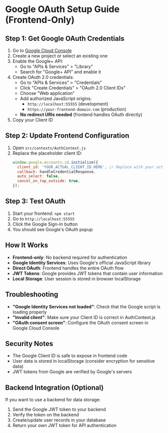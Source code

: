 # Google OAuth Setup Guide (Frontend-Only)

## Step 1: Get Google OAuth Credentials

1. Go to [Google Cloud Console](https://console.cloud.google.com/)
2. Create a new project or select an existing one
3. Enable the Google+ API:
   - Go to "APIs & Services" > "Library"
   - Search for "Google+ API" and enable it
4. Create OAuth 2.0 credentials:
   - Go to "APIs & Services" > "Credentials"
   - Click "Create Credentials" > "OAuth 2.0 Client IDs"
   - Choose "Web application"
   - Add authorized JavaScript origins:
     - `http://localhost:55555` (development)
     - `https://your-frontend-domain.com` (production)
   - **No redirect URIs needed** (frontend handles OAuth directly)
5. Copy your Client ID

## Step 2: Update Frontend Configuration

1. Open `src/contexts/AuthContext.js`
2. Replace the placeholder client ID:
   ```javascript
   window.google.accounts.id.initialize({
     client_id: 'YOUR_ACTUAL_CLIENT_ID_HERE', // Replace with your actual client ID
     callback: handleCredentialResponse,
     auto_select: false,
     cancel_on_tap_outside: true,
   });
   ```

## Step 3: Test OAuth

1. Start your frontend: `npm start`
2. Go to `http://localhost:55555`
3. Click the Google Sign-In button
4. You should see Google's OAuth popup

## How It Works

- **Frontend-only**: No backend required for authentication
- **Google Identity Services**: Uses Google's official JavaScript library
- **Direct OAuth**: Frontend handles the entire OAuth flow
- **JWT Tokens**: Google provides JWT tokens that contain user information
- **Local Storage**: User session is stored in browser localStorage

## Troubleshooting

- **"Google Identity Services not loaded"**: Check that the Google script is loading properly
- **"Invalid client"**: Make sure your Client ID is correct in AuthContext.js
- **"OAuth consent screen"**: Configure the OAuth consent screen in Google Cloud Console

## Security Notes

- The Google Client ID is safe to expose in frontend code
- User data is stored in localStorage (consider encryption for sensitive data)
- JWT tokens from Google are verified by Google's servers

## Backend Integration (Optional)

If you want to use a backend for data storage:
1. Send the Google JWT token to your backend
2. Verify the token on the backend
3. Create/update user records in your database
4. Return your own JWT token for API authentication 